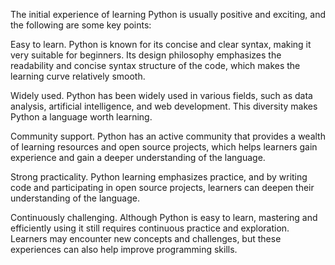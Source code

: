 The initial experience of learning Python is usually positive and exciting, and the following are some key points:



Easy to learn. Python is known for its concise and clear syntax, making it very suitable for beginners. Its design philosophy emphasizes the readability and concise syntax structure of the code, which makes the learning curve relatively smooth.

Widely used. Python has been widely used in various fields, such as data analysis, artificial intelligence, and web development. This diversity makes Python a language worth learning.

Community support. Python has an active community that provides a wealth of learning resources and open source projects, which helps learners gain experience and gain a deeper understanding of the language.

Strong practicality. Python learning emphasizes practice, and by writing code and participating in open source projects, learners can deepen their understanding of the language.

Continuously challenging. Although Python is easy to learn, mastering and efficiently using it still requires continuous practice and exploration. Learners may encounter new concepts and challenges, but these experiences can also help improve programming skills.
